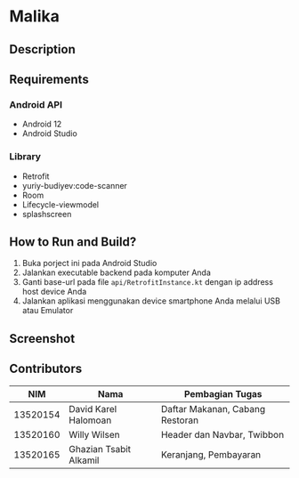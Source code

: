# Malika

## Description



## Requirements

### Android API

- Android 12
- Android Studio

### Library

- Retrofit
- yuriy-budiyev:code-scanner
- Room
- Lifecycle-viewmodel
- splashscreen

## How to Run and Build?

1. Buka porject ini pada Android Studio
2. Jalankan executable backend pada komputer Anda
3. Ganti base-url pada file ``` api/RetrofitInstance.kt ``` dengan ip address host device Anda
4. Jalankan aplikasi menggunakan device smartphone Anda melalui USB atau Emulator

## Screenshot

## Contributors
| NIM  | Nama | Pembagian Tugas |
| --- | --- | --- |
| 13520154 | David Karel Halomoan | Daftar Makanan, Cabang Restoran |
| 13520160 | Willy Wilsen | Header dan Navbar, Twibbon |
| 13520165 | Ghazian Tsabit Alkamil | Keranjang, Pembayaran |
